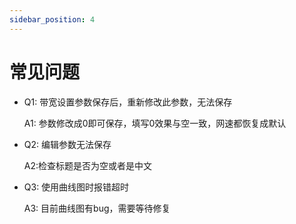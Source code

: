 ```yaml
---
sidebar_position: 4
---
```



# 常见问题

* Q1: 带宽设置参数保存后，重新修改此参数，无法保存

     A1: 参数修改成0即可保存，填写0效果与空一致，网速都恢复成默认

* Q2: 编辑参数无法保存

   	 A2:检查标题是否为空或者是中文 
        
* Q3: 使用曲线图时报错超时

     A3: 目前曲线图有bug，需要等待修复

   